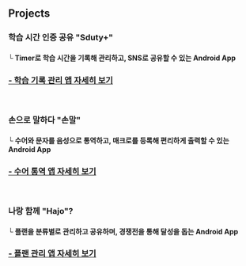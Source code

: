 
<br/>

## Projects
### 학습 시간 인증 공유 "Sduty+"
#### └ Timer로 학습 시간을 기록해 관리하고, SNS로 공유할 수 있는 Android App
### <b><a href="https://github.com/forlivd/SdutyPlus">- 학습 기록 관리 앱 자세히 보기 </a></b>

<br/>

### 손으로 말하다 "손말"
#### └ 수어와 문자를 음성으로 통역하고, 매크로를 등록해 편리하게 출력할 수 있는 Android App
### <b><a href="https://github.com/forlivd/Sonmal">- 수어 통역 앱 자세히 보기 </a></b>

</br>

### 나랑 함께 "Hajo"? 
#### └ 플랜을 분류별로 관리하고 공유하며, 경쟁전을 통해 달성을 돕는 Android App
### <b><a href="https://github.com/forlivd/Hajo/">- 플랜 관리 앱  자세히 보기 </a></b>

